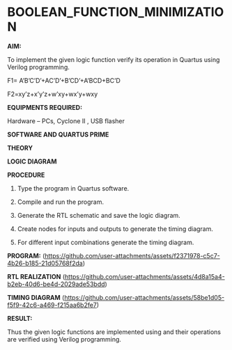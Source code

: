 # BOOLEAN_FUNCTION_MINIMIZATION

**AIM:**

To implement the given logic function verify its operation in Quartus using Verilog programming.

F1= A’B’C’D’+AC’D’+B’CD’+A’BCD+BC’D 

F2=xy’z+x’y’z+w’xy+wx’y+wxy

**EQUIPMENTS REQUIRED:**

Hardware – PCs, Cyclone II , USB flasher

**SOFTWARE AND QUARTUS PRIME**

**THEORY**

**LOGIC DIAGRAM**

**PROCEDURE**

1.	Type the program in Quartus software.

2.	Compile and run the program.

3.	Generate the RTL schematic and save the logic diagram.

4.	Create nodes for inputs and outputs to generate the timing diagram.

5.	For different input combinations generate the timing diagram.


**PROGRAM:**
(https://github.com/user-attachments/assets/f2371978-c5c7-4b26-b185-21d05768f2da)


**RTL REALIZATION**
(https://github.com/user-attachments/assets/4d8a15a4-b2eb-40d6-be4d-2029ade53bdd)


**TIMING DIAGRAM**
(https://github.com/user-attachments/assets/58be1d05-f5f9-42c6-a469-f215aa6b2fe7)


**RESULT:**

Thus the given logic functions are implemented using and their operations are verified using Verilog programming.

